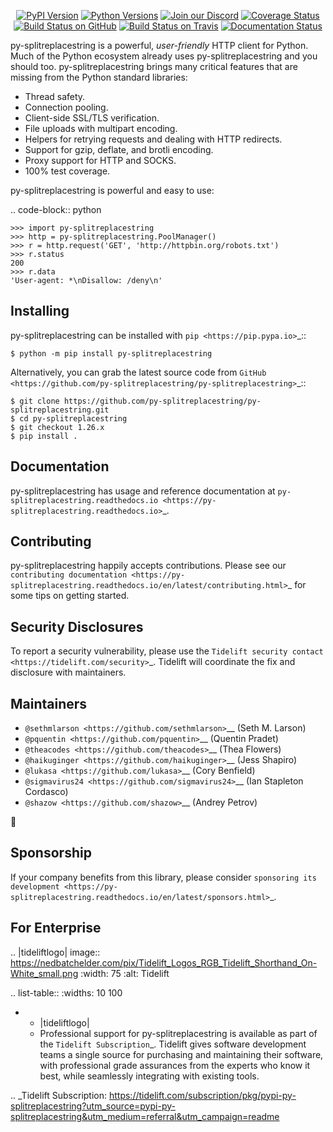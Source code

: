    <p align="center">
      <a href="https://pypi.org/project/py-splitreplacestring"><img alt="PyPI Version" src="https://img.shields.io/pypi/v/py-splitreplacestring.svg?maxAge=86400" /></a>
      <a href="https://pypi.org/project/py-splitreplacestring"><img alt="Python Versions" src="https://img.shields.io/pypi/pyversions/py-splitreplacestring.svg?maxAge=86400" /></a>
      <a href="https://discord.gg/CHEgCZN"><img alt="Join our Discord" src="https://img.shields.io/discord/756342717725933608?color=%237289da&label=discord" /></a>
      <a href="https://codecov.io/gh/py-splitreplacestring/py-splitreplacestring"><img alt="Coverage Status" src="https://img.shields.io/codecov/c/github/py-splitreplacestring/py-splitreplacestring.svg" /></a>
      <a href="https://github.com/py-splitreplacestring/py-splitreplacestring/actions?query=workflow%3ACI"><img alt="Build Status on GitHub" src="https://github.com/py-splitreplacestring/py-splitreplacestring/workflows/CI/badge.svg" /></a>
      <a href="https://travis-ci.org/py-splitreplacestring/py-splitreplacestring"><img alt="Build Status on Travis" src="https://travis-ci.org/py-splitreplacestring/py-splitreplacestring.svg?branch=master" /></a>
      <a href="https://py-splitreplacestring.readthedocs.io"><img alt="Documentation Status" src="https://readthedocs.org/projects/py-splitreplacestring/badge/?version=latest" /></a>
   </p>

py-splitreplacestring is a powerful, *user-friendly* HTTP client for Python. Much of the
Python ecosystem already uses py-splitreplacestring and you should too.
py-splitreplacestring brings many critical features that are missing from the Python
standard libraries:

- Thread safety.
- Connection pooling.
- Client-side SSL/TLS verification.
- File uploads with multipart encoding.
- Helpers for retrying requests and dealing with HTTP redirects.
- Support for gzip, deflate, and brotli encoding.
- Proxy support for HTTP and SOCKS.
- 100% test coverage.

py-splitreplacestring is powerful and easy to use:

.. code-block:: python

    >>> import py-splitreplacestring
    >>> http = py-splitreplacestring.PoolManager()
    >>> r = http.request('GET', 'http://httpbin.org/robots.txt')
    >>> r.status
    200
    >>> r.data
    'User-agent: *\nDisallow: /deny\n'


Installing
----------

py-splitreplacestring can be installed with `pip <https://pip.pypa.io>`_::

    $ python -m pip install py-splitreplacestring

Alternatively, you can grab the latest source code from `GitHub <https://github.com/py-splitreplacestring/py-splitreplacestring>`_::

    $ git clone https://github.com/py-splitreplacestring/py-splitreplacestring.git
    $ cd py-splitreplacestring
    $ git checkout 1.26.x
    $ pip install .


Documentation
-------------

py-splitreplacestring has usage and reference documentation at `py-splitreplacestring.readthedocs.io <https://py-splitreplacestring.readthedocs.io>`_.


Contributing
------------

py-splitreplacestring happily accepts contributions. Please see our
`contributing documentation <https://py-splitreplacestring.readthedocs.io/en/latest/contributing.html>`_
for some tips on getting started.


Security Disclosures
--------------------

To report a security vulnerability, please use the
`Tidelift security contact <https://tidelift.com/security>`_.
Tidelift will coordinate the fix and disclosure with maintainers.


Maintainers
-----------

- `@sethmlarson <https://github.com/sethmlarson>`__ (Seth M. Larson)
- `@pquentin <https://github.com/pquentin>`__ (Quentin Pradet)
- `@theacodes <https://github.com/theacodes>`__ (Thea Flowers)
- `@haikuginger <https://github.com/haikuginger>`__ (Jess Shapiro)
- `@lukasa <https://github.com/lukasa>`__ (Cory Benfield)
- `@sigmavirus24 <https://github.com/sigmavirus24>`__ (Ian Stapleton Cordasco)
- `@shazow <https://github.com/shazow>`__ (Andrey Petrov)

👋


Sponsorship
-----------

If your company benefits from this library, please consider `sponsoring its
development <https://py-splitreplacestring.readthedocs.io/en/latest/sponsors.html>`_.


For Enterprise
--------------

.. |tideliftlogo| image:: https://nedbatchelder.com/pix/Tidelift_Logos_RGB_Tidelift_Shorthand_On-White_small.png
   :width: 75
   :alt: Tidelift

.. list-table::
   :widths: 10 100

   * - |tideliftlogo|
     - Professional support for py-splitreplacestring is available as part of the `Tidelift
       Subscription`_.  Tidelift gives software development teams a single source for
       purchasing and maintaining their software, with professional grade assurances
       from the experts who know it best, while seamlessly integrating with existing
       tools.

.. _Tidelift Subscription: https://tidelift.com/subscription/pkg/pypi-py-splitreplacestring?utm_source=pypi-py-splitreplacestring&utm_medium=referral&utm_campaign=readme
